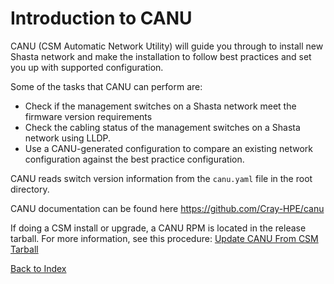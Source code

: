 # Introduction to CANU

CANU (CSM Automatic Network Utility) will guide you through to install new Shasta network and make the installation to follow best practices and set you up with supported configuration.

Some of the tasks that CANU can perform are:
* Check if the management switches on a Shasta network meet the firmware version requirements
* Check the cabling status of the management switches on a Shasta network using LLDP.
* Use a CANU-generated configuration to compare an existing network configuration against the best practice configuration.

CANU reads switch version information from the `canu.yaml` file in the root directory.

CANU documentation can be found here https://github.com/Cray-HPE/canu

If doing a CSM install or upgrade, a CANU RPM is located in the release tarball. For more information, see this procedure: [Update CANU From CSM Tarball](../update_canu_from_csm_tarball.md)

[Back to Index](index.md)
